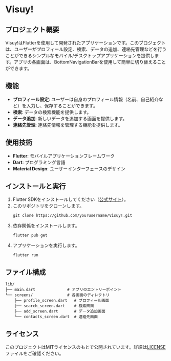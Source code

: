 
# Visuy!

## プロジェクト概要

Visuy!はFlutterを使用して開発されたアプリケーションです。このプロジェクトは、ユーザーがプロフィール設定、検索、データの追加、連絡先管理などを行うことができるシンプルなモバイル/デスクトップアプリケーションを提供します。アプリの各画面は、BottomNavigationBarを使用して簡単に切り替えることができます。

## 機能

- **プロフィール設定**: ユーザーは自身のプロフィール情報（名前、自己紹介など）を入力し、保存することができます。
- **検索**: データの検索機能を提供します。
- **データ追加**: 新しいデータを追加する画面を提供します。
- **連絡先管理**: 連絡先情報を管理する機能を提供します。

## 使用技術

- **Flutter**: モバイルアプリケーションフレームワーク
- **Dart**: プログラミング言語
- **Material Design**: ユーザーインターフェースのデザイン

## インストールと実行

1. Flutter SDKをインストールしてください（[公式サイト](https://flutter.dev/docs/get-started/install)）。
2. このリポジトリをクローンします。
   ```
   git clone https://github.com/yourusername/Visuy!.git
   ```
3. 依存関係をインストールします。
   ```
   flutter pub get
   ```
4. アプリケーションを実行します。
   ```
   flutter run
   ```

## ファイル構成

```
lib/
├── main.dart              # アプリのエントリーポイント
└── screens/               # 各画面のディレクトリ
    ├── profile_screen.dart   # プロフィール画面
    ├── search_screen.dart    # 検索画面
    ├── add_screen.dart       # データ追加画面
    └── contacts_screen.dart  # 連絡先画面
```

## ライセンス

このプロジェクトはMITライセンスのもとで公開されています。詳細は[LICENSE](LICENSE)ファイルをご確認ください。
